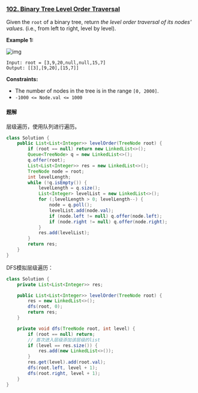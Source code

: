 ### [102. Binary Tree Level Order Traversal]()

Given the `root` of a binary tree, return *the level order traversal of its nodes' values*. (i.e., from left to right, level by level).

**Example 1:**

![img](https://assets.leetcode.com/uploads/2021/02/19/tree1.jpg)

```
Input: root = [3,9,20,null,null,15,7]
Output: [[3],[9,20],[15,7]]
```

**Constraints:**

- The number of nodes in the tree is in the range `[0, 2000]`.
- `-1000 <= Node.val <= 1000`



#### 题解
层级遍历，使用队列进行遍历。
```java
class Solution {
    public List<List<Integer>> levelOrder(TreeNode root) {
        if (root == null) return new LinkedList<>();
        Queue<TreeNode> q = new LinkedList<>();
        q.offer(root);
        List<List<Integer>> res = new LinkedList<>();
        TreeNode node = root;
        int levelLength;
        while (!q.isEmpty()) {
            levelLength = q.size();
            List<Integer> levelList = new LinkedList<>();
            for (;levelLength > 0; levelLength--) {
                node = q.poll();
                levelList.add(node.val);
                if (node.left != null) q.offer(node.left);
                if (node.right != null) q.offer(node.right);
            }
            res.add(levelList);
        }
        return res;
    }
}
```
DFS模拟层级遍历：
```java
class Solution {
    private List<List<Integer>> res;

    public List<List<Integer>> levelOrder(TreeNode root) {
        res = new LinkedList<>();
        dfs(root, 0);
        return res;
    }

    private void dfs(TreeNode root, int level) {
        if (root == null) return;
        // 首次进入层级添加该层级的list
        if (level == res.size()) {
            res.add(new LinkedList<>());
        }
        res.get(level).add(root.val);
        dfs(root.left, level + 1);
        dfs(root.right, level + 1);
    }
}
```
